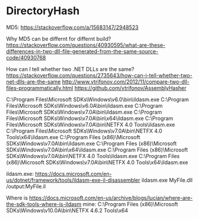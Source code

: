 # DirectoryHash

MD5: https://stackoverflow.com/a/15683147/2948523

Why MD5 can be differnt for differnt build?
https://stackoverflow.com/questions/40930595/what-are-these-differences-in-two-dll-file-generated-from-the-same-source-code/40930768

How can I tell whether two .NET DLLs are the same?
https://stackoverflow.com/questions/2735643/how-can-i-tell-whether-two-net-dlls-are-the-same
http://www.vtrifonov.com/2012/11/compare-two-dll-files-programmatically.html
https://github.com/vtrifonov/AssemblyHasher


C:\Program Files\Microsoft SDKs\Windows\v6.0\bin\ildasm.exe
C:\Program Files\Microsoft SDKs\Windows\v6.0A\bin\ildasm.exe
C:\Program Files\Microsoft SDKs\Windows\v7.0A\bin\ildasm.exe
C:\Program Files\Microsoft SDKs\Windows\v7.0A\bin\x64\ildasm.exe
C:\Program Files\Microsoft SDKs\Windows\v7.0A\bin\NETFX 4.0 Tools\ildasm.exe
C:\Program Files\Microsoft SDKs\Windows\v7.0A\bin\NETFX 4.0 Tools\x64\ildasm.exe
C:\Program Files (x86)\Microsoft SDKs\Windows\v7.0A\bin\ildasm.exe
C:\Program Files (x86)\Microsoft SDKs\Windows\v7.0A\bin\x64\ildasm.exe
C:\Program Files (x86)\Microsoft SDKs\Windows\v7.0A\bin\NETFX 4.0 Tools\ildasm.exe
C:\Program Files (x86)\Microsoft SDKs\Windows\v7.0A\bin\NETFX 4.0 Tools\x64\ildasm.exe


ildasm.exe: https://docs.microsoft.com/en-us/dotnet/framework/tools/ildasm-exe-il-disassembler
ildasm.exe MyFile.dll /output:MyFile.il

Where is 
https://docs.microsoft.com/en-us/archive/blogs/lucian/where-are-the-sdk-tools-where-is-ildasm
mine: C:\Program Files (x86)\Microsoft SDKs\Windows\v10.0A\bin\NETFX 4.6.2 Tools\x64
